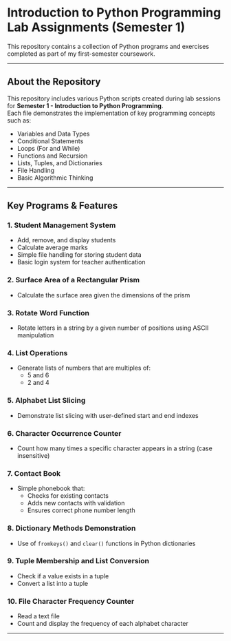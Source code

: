 # Introduction to Python Programming Lab Assignments (Semester 1)
This repository contains a collection of Python programs and exercises completed as part of my first-semester coursework. 

---

## About the Repository

This repository includes various Python scripts created during lab sessions for **Semester 1 - Introduction to Python Programming**.  
Each file demonstrates the implementation of key programming concepts such as:

- Variables and Data Types  
- Conditional Statements  
- Loops (For and While)  
- Functions and Recursion  
- Lists, Tuples, and Dictionaries  
- File Handling  
- Basic Algorithmic Thinking 

---

## Key Programs & Features

### 1. **Student Management System**
- Add, remove, and display students
- Calculate average marks
- Simple file handling for storing student data
- Basic login system for teacher authentication

### 2. **Surface Area of a Rectangular Prism**
- Calculate the surface area given the dimensions of the prism

### 3. **Rotate Word Function**
- Rotate letters in a string by a given number of positions using ASCII manipulation

### 4. **List Operations**
- Generate lists of numbers that are multiples of:
  - 5 and 6  
  - 2 and 4  

### 5. **Alphabet List Slicing**
- Demonstrate list slicing with user-defined start and end indexes

### 6. **Character Occurrence Counter**
- Count how many times a specific character appears in a string (case insensitive)

### 7. **Contact Book**
- Simple phonebook that:
  - Checks for existing contacts  
  - Adds new contacts with validation  
  - Ensures correct phone number length  

### 8. **Dictionary Methods Demonstration**
- Use of `fromkeys()` and `clear()` functions in Python dictionaries

### 9. **Tuple Membership and List Conversion**
- Check if a value exists in a tuple  
- Convert a list into a tuple  

### 10. **File Character Frequency Counter**
- Read a text file  
- Count and display the frequency of each alphabet character  

---------------
